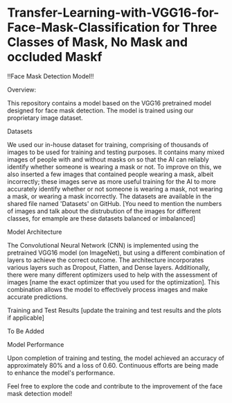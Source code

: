 # Transfer-Learning-with-VGG16-for-Face-Mask-Classification for Three Classes of Mask, No Mask and occluded Maskf

!!Face Mask Detection Model!!

Overview:

This repository contains a model based on the VGG16 pretrained model designed for face mask detection. The model is trained using our proprietary image dataset.

Datasets

We used our in-house dataset for training, comprising of thousands of images to be used for training and testing purposes. It contains many mixed images of people with and without masks on so that the AI can reliably identify whether someone is wearing a mask or not. To improve on this, we also inserted a few images that contained people wearing a mask, albeit incorrectly; these images serve as more useful training for the AI to more accurately identify whether or not someone is wearing a mask, not wearing a mask, or wearing a mask incorrectly. The datasets are available in the shared file named 'Datasets' on GitHub.
[You need to mention the numbers of images and talk about the distrubution of the images for different classes, for emample are these datasets balanced or imbalanced]

Model Architecture

The Convolutional Neural Network (CNN) is implemented using the pretrained VGG16 model (on ImageNet), but using a different combination of layers to achieve the correct outcome. The architecture incorporates various layers such as Dropout, Flatten, and Dense layers. Additionally, there were many different optimizers used to help with the assessment of images [name the exact optimizer that you used for the optimization]. This combination allows the model to effectively process images and make accurate predictions. 

Training and Test Results
[update the training and test results and the plots if applicable]
 
To Be Added

Model Performance

Upon completion of training and testing, the model achieved an accuracy of approximately 80% and a loss of 0.60. Continuous efforts are being made to enhance the model's performance.

Feel free to explore the code and contribute to the improvement of the face mask detection model!


